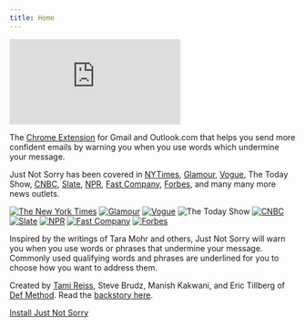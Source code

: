 ```yaml
---
title: Home
---
```

<div class="video-container">
    <iframe src="https://www.youtube-nocookie.com/embed/riVZvP9zv0Y" title="YouTube video player" frameborder="0" allow="accelerometer; autoplay; clipboard-write; encrypted-media; gyroscope; picture-in-picture" allowfullscreen></iframe>
</div>

The [Chrome Extension](https://chrome.google.com/webstore/detail/just-not-sorry-the-gmail/fmegmibednnlgojepmidhlhpjbppmlci) for Gmail and Outlook.com that helps you send more confident emails by warning you when you use words which undermine your message.


Just Not Sorry has been covered in [NYTimes](https://www.nytimes.com/2019/09/27/style/exclamation-points.html), [Glamour](https://www.glamourmagazine.co.uk/article/just-not-sorry-app), [Vogue](https://www.vogue.com/article/just-not-sorry-plugin), The Today Show, [CNBC](https://www.cnbc.com/2019/04/16/saying-im-sorry-can-make-people-think-poorly-of-you-research-heres-what-successful-people-do-instead.html), [Slate](https://slate.com/human-interest/2015/12/new-chrome-app-helps-women-stop-saying-just-and-sorry-in-emails.html), [NPR](https://www.npr.org/2016/01/01/461714341/just-not-sorry-gmail-tackles-qualifying-words-in-professional-communication), [Fast Company](https://www.fastcompany.com/3055071/new-gmail-plug-in-highlights-words-and-phrases-that-undermine-your-messag), [Forbes](https://www.forbes.com/sites/carolinecastrillon/2019/07/14/how-women-can-stop-apologizing-and-take-their-power-back/), and many many more news outlets.

<div class="gallery">
    <a href="https://www.nytimes.com/2019/09/27/style/exclamation-points.html"><img src="{{ '/img/NewYorkTimes.svg' | relative_url }}" alt="The New York Times" /></a>
    <a href="https://www.glamourmagazine.co.uk/article/just-not-sorry-app"><img src="{{ '/img/Glamour.svg' | relative_url }}" alt="Glamour" /></a>
    <a href="https://www.vogue.com/article/just-not-sorry-plugin"><img src="{{ '/img/Vogue.svg' | relative_url }}" alt="Vogue" /></a>
    <img class="tall" src="{{ '/img/Today.svg' | relative_url }}" alt="The Today Show" />
    <a href="https://www.cnbc.com/2019/04/16/saying-im-sorry-can-make-people-think-poorly-of-you-research-heres-what-successful-people-do-instead.html"><img class="tall" src="{{ '/img/CNBC.svg' | relative_url }}" alt="CNBC" /></a>
    <a href="https://slate.com/human-interest/2015/12/new-chrome-app-helps-women-stop-saying-just-and-sorry-in-emails.html"><img src="{{ '/img/Slate.svg' | relative_url }}" alt="Slate" /></a>
    <a href="https://www.npr.org/2016/01/01/461714341/just-not-sorry-gmail-tackles-qualifying-words-in-professional-communication"><img src="{{ '/img/NPR.svg' | relative_url }}" alt="NPR" /></a>
    <a href="https://www.fastcompany.com/3055071/new-gmail-plug-in-highlights-words-and-phrases-that-undermine-your-messag"><img src="{{ '/img/FastCompany.svg' | relative_url }}" alt="Fast Company" /></a>
    <a href="https://www.forbes.com/sites/carolinecastrillon/2019/07/14/how-women-can-stop-apologizing-and-take-their-power-back/"><img src="{{ '/img/Forbes.svg' | relative_url }}" alt="Forbes" /></a>
</div>

Inspired by the writings of Tara Mohr and others, Just Not Sorry will warn you when you use words or phrases that undermine your message. Commonly used qualifying words and phrases are underlined for you to choose how you want to address them. 

Created by [Tami Reiss](https://linkedin.com/in/tamireiss), Steve Brudz, Manish Kakwani, and Eric Tillberg of [Def Method](https://www.defmethod.com/). Read the [backstory here](https://medium.com/@tamireiss/just-not-sorry-the-backstory-33f54b30fe48).

<div class="h-center">
    <a class="button" href="https://chrome.google.com/webstore/detail/just-not-sorry-the-gmail/fmegmibednnlgojepmidhlhpjbppmlci">Install Just Not Sorry</a>
</div>